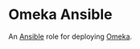 # Omeka Ansible

An [Ansible][ansible] role for deploying [Omeka][omeka].

[ansible]: http://www.ansible.com/home
[omeka]: http://omeka.org
